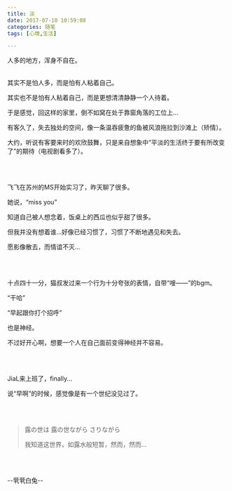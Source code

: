 ```yaml
---
title: 淡
date: 2017-07-10 10:59:08
categories: 随笔
tags: [心境,生活]

---
```

人多的地方，浑身不自在。<br /><br />

其实不是怕人多，而是怕有人粘着自己。

其实也不是怕有人粘着自己，而是更想清清静静一个人待着。

于是感觉，回这样的家里，倒不如窝在处于靠窗角落的工位上...

有客久了，失去独处的空间，像一条温吞疲惫的鱼被风浪拖拉到沙滩上（矫情）。

大约，听说有客要来时的欢欣鼓舞，只是来自想象中“平淡的生活终于要有所改变了”的期待（电视剧看多了）。

<br /><br />

飞飞在苏州的MS开始实习了，昨天聊了很多。

她说，“miss you”

知道自己被人想念着，饭桌上的西瓜也似乎甜了很多。

但我并没有想着谁...好像已经习惯了，习惯了不断地遇见和失去。

愿影像散去，而情谊不灭...

<br /><br />

十点四十一分，猫叔发过来一个行为十分夸张的表情，自带“嗖——”的bgm。

“干哈”

“早起跟你打个招呼”

也是神经。

不过好开心啊，想要一个人在自己面前变得神经并不容易。

<br /><br />

JiaL来上班了，finally...

说“早啊”的时候，感觉像是有一个世纪没见过了。

<br /><br />

> 露の世は 露の世ながら さりながら
> 
> 我知道这世界，如露水般短暂，然而，然而...

<br /><br />

--茕茕白兔--